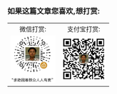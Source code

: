 <div>
<br> 
<br>
<br>
</div>
<table>
<tr style="text-align:center; font-size: 18px;">
<h3>
	如果这篇文章您喜欢,想打赏:
</h3>
</tr>

<tr>
	<td style="text-align:center;">微信打赏:</td>
	<td style="text-align:center;">支付宝打赏:</td>
</tr>
<tr>
  <td style="text-align:center; vertical-align: middle;">
    <img src='/images/payment/wechatpay.jpg' width='100px' />
  </td>
  <td style="text-align:center; vertical-align: middle;">
    <img src='/images/payment/alipay.jpg' width='100px' />
  </td>
</tr>
</table>
